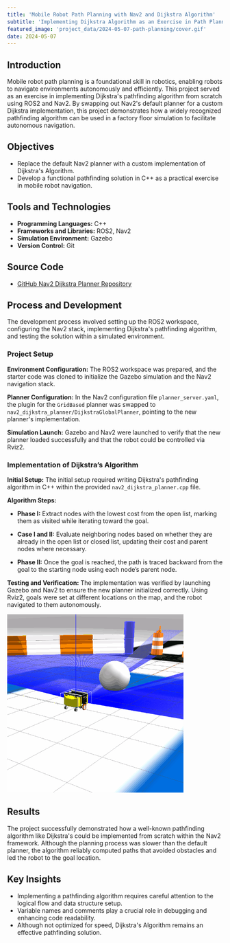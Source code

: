 ```yaml
---
title: 'Mobile Robot Path Planning with Nav2 and Dijkstra Algorithm'
subtitle: 'Implementing Dijkstra Algorithm as an Exercise in Path Planning'
featured_image: 'project_data/2024-05-07-path-planning/cover.gif'
date: 2024-05-07
---
```


## Introduction
Mobile robot path planning is a foundational skill in robotics, enabling robots to navigate environments autonomously and efficiently. This project served as an exercise in implementing Dijkstra's pathfinding algorithm from scratch using ROS2 and Nav2. By swapping out Nav2's default planner for a custom Dijkstra implementation, this project demonstrates how a widely recognized pathfinding algorithm can be used in a factory floor simulation to facilitate autonomous navigation.

## Objectives
- Replace the default Nav2 planner with a custom implementation of Dijkstra's Algorithm.
- Develop a functional pathfinding solution in C++ as a practical exercise in mobile robot navigation.

## Tools and Technologies
- **Programming Languages:** C++
- **Frameworks and Libraries:** ROS2, Nav2
- **Simulation Environment:** Gazebo
- **Version Control:** Git

## Source Code
- [GitHub Nav2 Dijkstra Planner Repository](https://github.com/MiguelSolisSegura/nav2_dijkstra_planner)

## Process and Development
The development process involved setting up the ROS2 workspace, configuring the Nav2 stack, implementing Dijkstra's pathfinding algorithm, and testing the solution within a simulated environment.

### Project Setup
**Environment Configuration:** The ROS2 workspace was prepared, and the starter code was cloned to initialize the Gazebo simulation and the Nav2 navigation stack.

**Planner Configuration:** In the Nav2 configuration file `planner_server.yaml`, the plugin for the `GridBased` planner was swapped to `nav2_dijkstra_planner/DijkstraGlobalPlanner`, pointing to the new planner's implementation.

**Simulation Launch:** Gazebo and Nav2 were launched to verify that the new planner loaded successfully and that the robot could be controlled via Rviz2.

### Implementation of Dijkstra’s Algorithm
**Initial Setup:** The initial setup required writing Dijkstra's pathfinding algorithm in C++ within the provided `nav2_dijkstra_planner.cpp` file.

**Algorithm Steps:**
- **Phase I:** Extract nodes with the lowest cost from the open list, marking them as visited while iterating toward the goal.

- **Case I and II:** Evaluate neighboring nodes based on whether they are already in the open list or closed list, updating their cost and parent nodes where necessary.

- **Phase II:** Once the goal is reached, the path is traced backward from the goal to the starting node using each node’s parent node.

**Testing and Verification:** The implementation was verified by launching Gazebo and Nav2 to ensure the new planner initialized correctly. Using Rviz2, goals were set at different locations on the map, and the robot navigated to them autonomously.

![](/project_data/2024-05-07-path-planning/robot_nav.gif)

## Results
The project successfully demonstrated how a well-known pathfinding algorithm like Dijkstra's could be implemented from scratch within the Nav2 framework. Although the planning process was slower than the default planner, the algorithm reliably computed paths that avoided obstacles and led the robot to the goal location.

## Key Insights
- Implementing a pathfinding algorithm requires careful attention to the logical flow and data structure setup.
- Variable names and comments play a crucial role in debugging and enhancing code readability.
- Although not optimized for speed, Dijkstra's Algorithm remains an effective pathfinding solution.
